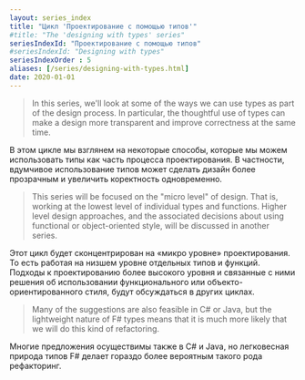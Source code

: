 ```yaml
---
layout: series_index
title: "Цикл 'Проектирование с помощью типов'"
#title: "The 'designing with types' series"
seriesIndexId: "Проектирование с помощью типов"
#seriesIndexId: "Designing with types"
seriesIndexOrder : 5
aliases: [/series/designing-with-types.html]
date: 2020-01-01
---
```


> In this series, we'll look at some of the ways we can use types as part of the design process.
> In particular, the thoughtful use of types can make a design more transparent and improve correctness at the same time.

В этом цикле мы взглянем на некоторые способы, которые мы можем использовать типы как часть процесса проектирования.
В частности, вдумчивое использование типов может сделать дизайн более прозрачным и увеличить коректность одновременно.

> This series will be focused on the "micro level" of design.
> That is, working at the lowest level of individual types and functions.
> Higher level design approaches, and the associated decisions about using functional or object-oriented style, will be discussed in another series.

Этот цикл будет сконцентрирован на «микро уровне» проектирования.
То есть работая на низшем уровне отдельных типов и функций.
Подходы к проектированию более высокого уровня и связанные с ними решения об использовании функционального или объекто-ориентированного стиля, будут обсуждаться в других циклах.

> Many of the suggestions are also feasible in C# or Java, but the lightweight nature of F# types means that it is much more likely that we will do this kind of refactoring.

Многие предложения осуществимы также в C# и Java, но легковесная природа типов F# делает гораздо более вероятным такого рода рефакторинг.
